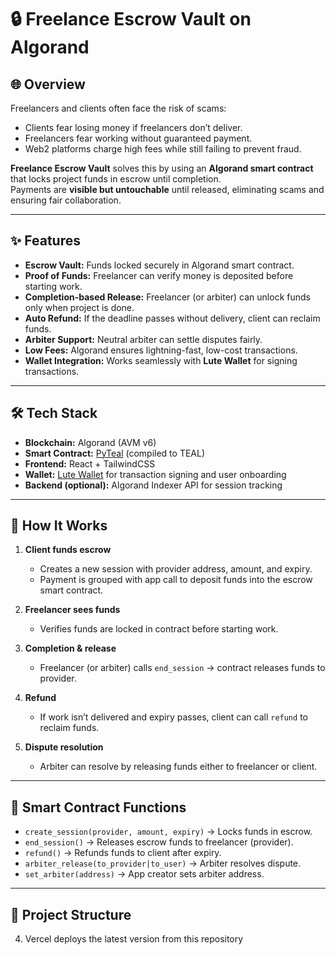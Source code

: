 # 🔒 Freelance Escrow Vault on Algorand

## 🌐 Overview
Freelancers and clients often face the risk of scams:
- Clients fear losing money if freelancers don’t deliver.
- Freelancers fear working without guaranteed payment.
- Web2 platforms charge high fees while still failing to prevent fraud.

**Freelance Escrow Vault** solves this by using an **Algorand smart contract** that locks project funds in escrow until completion.  
Payments are **visible but untouchable** until released, eliminating scams and ensuring fair collaboration.

---

## ✨ Features
- **Escrow Vault:** Funds locked securely in Algorand smart contract.  
- **Proof of Funds:** Freelancer can verify money is deposited before starting work.  
- **Completion-based Release:** Freelancer (or arbiter) can unlock funds only when project is done.  
- **Auto Refund:** If the deadline passes without delivery, client can reclaim funds.  
- **Arbiter Support:** Neutral arbiter can settle disputes fairly.  
- **Low Fees:** Algorand ensures lightning-fast, low-cost transactions.  
- **Wallet Integration:** Works seamlessly with **Lute Wallet** for signing transactions.  

---

## 🛠 Tech Stack
- **Blockchain:** Algorand (AVM v6)  
- **Smart Contract:** [PyTeal](https://pyteal.readthedocs.io/) (compiled to TEAL)  
- **Frontend:** React + TailwindCSS  
- **Wallet:** [Lute Wallet](https://lute.algo.xyz/) for transaction signing and user onboarding  
- **Backend (optional):** Algorand Indexer API for session tracking  

---

## 🚀 How It Works
1. **Client funds escrow**
   - Creates a new session with provider address, amount, and expiry.  
   - Payment is grouped with app call to deposit funds into the escrow smart contract.  

2. **Freelancer sees funds**
   - Verifies funds are locked in contract before starting work.  

3. **Completion & release**
   - Freelancer (or arbiter) calls `end_session` → contract releases funds to provider.  

4. **Refund**
   - If work isn’t delivered and expiry passes, client can call `refund` to reclaim funds.  

5. **Dispute resolution**
   - Arbiter can resolve by releasing funds either to freelancer or client.  

---

## 📜 Smart Contract Functions
- `create_session(provider, amount, expiry)` → Locks funds in escrow.  
- `end_session()` → Releases escrow funds to freelancer (provider).  
- `refund()` → Refunds funds to client after expiry.  
- `arbiter_release(to_provider|to_user)` → Arbiter resolves dispute.  
- `set_arbiter(address)` → App creator sets arbiter address.  

---

## 📂 Project Structure

4. Vercel deploys the latest version from this repository
